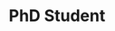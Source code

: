 ---
layout: page
name: Dominik Kranz
title: PhD Student
description: Dominik studied biophysics at the Humboldt-University and is now working on his PhD regarding the utilisation of wearables and consumer hardware together with powerful new automatisation techniques like neural networks/ machine learning.
img: assets/img/dominik_kranz_circ.png
importance: 1
category: work
---